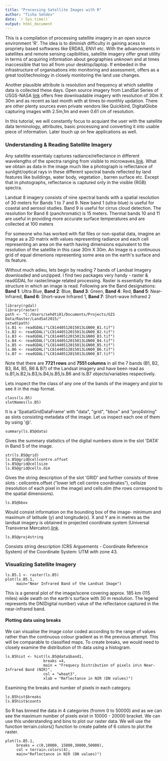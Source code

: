 ```yaml
---
title: "Processing Satellite Images with R"
author: "Tisha Sehdev"
date: `r Sys.time()`
output: html_document
---
```


This is a compilation of processing satellite imagery in an open source environment 'R'. The idea is to diminish difficulty in gaining acess to propriety based softwares like ERDAS, ENVI etc. With the advancements in satellites and remote sensing capibilities, satellite imagery offer great utility in terms of acquiring information about geographies unknown and at times inaccessible that too all from your desktop/laptop. If embeded in the infrastructure of organisations into monitoring and assessment, offers as a great tool/technology in closely monitoring the land use changes. 

Another plausible attribute is resolution and frequency at which satellite data is collected these days. Open source imagery from LandSat Series of USGS-NASA [link](http://landsat.usgs.gov/LandsatLook_Viewer.php) offers free downloadable imagery with resolution of 30m X 30m and as recent as last month with at times bi-monthly updation. There are other plenty sources even private vendors like Quickbird, DigitalGlobe capturing images with 2.5m,1m and even 0.61 cm of resolution.

In this tutorial, we will constantly focus to acquiant the user with the satellite data terminology, attributes, basic processing and converting it into usable piece of information. Later touch up on few applications as well.

### Understanding & Reading Satellite Imagery

Any satellite essentialy captures radiance/reflectance in different wavelengths of the spectra ranging from visible to microwaves.[link](http://imagine.gsfc.nasa.gov/science/toolbox/emspectrum1.html). What we obtain as data in the image much like a photograph is reflectance of sunlight/optical rays in these different spectral bands reflected by land features like buildings, water body, vegetation , barren surface etc. Except that in photographs, reflectance is captured only in the visible (RGB) spectra.

Landsat 8 imagery consists of nine spectral bands with a spatial resolution of 30 meters for Bands 1 to 7 and 9. New band 1 (ultra-blue) is useful for coastal and aerosol studies. Band 9 is useful for cirrus cloud detection. The resolution for Band 8 (panchromatic) is 15 meters. Thermal bands 10 and 11 are useful in providing more accurate surface temperatures and are collected at 100 meters

For someone who has worked with flat files or non-spatial data, imagine an image as a 2D matrix with values representing radiance and each cell representing an area on the earth having dimensions equivalent to the resolution of the satellite in this case 30m X 30m. An Image is a continuous grid of equal dimenions representing some area on the earth's surface and its feature.

Without much adieu, lets begin by reading 7 bands of Landsat Imagery downloaded and unzipped. I find two packages very handy - raster & readGDAL for raster/image related processing. Raster is essentially the data structure in which an image is read. 
Following are the Band designations:
**Band 1**: Ultra Blue, **Band 2**: Blue, **Band 3**: Green, **Band 4**: Red, **Band 5**: Near-Infrared, **Band 6**: Short-wave Infrared 1, **Band 7**: Short-wave Infrared 2


```{r,warning=FALSE, message=FALSE}
library(rgdal)
library(raster)
path <- "C:/Users/sehdti01/Documents/Projects/GIS Data/Raster/LandSat2015/"
setwd(path)
ls.B1 <- readGDAL("LC81440512015013LGN00_B1.tif")
ls.B2 <- readGDAL("LC81440512015013LGN00_B2.tif")
ls.B3 <- readGDAL("LC81440512015013LGN00_B3.tif")
ls.B4 <- readGDAL("LC81440512015013LGN00_B4.tif")
ls.B5 <- readGDAL("LC81440512015013LGN00_B5.tif")
ls.B6 <- readGDAL("LC81440512015013LGN00_B6.tif")
ls.B7 <- readGDAL("LC81440512015013LGN00_B7.tif")
```

Note that there are **7721 rows** and **7551 columns** in all the 7 bands (B1, B2, B3, B4, B5, B6 & B7) of the Landsat imagery and have been read as ls.B1,ls.B2,ls.B3,ls.B4,ls.B5,ls.B6 and ls.B7 objects/variables respectively. 

Lets inspect the the class of any one of the bands of the imagery and plot to see it in the map format.
```{r,warning=FALSE, message=FALSE}
class(ls.B5)
slotNames(ls.B5)
```
It is a 'SpatialGridDataFrame' with "data", "grid", "bbox" and "proj4string" as slots consisting metadata of the image. Let us inspect each one of them by using '@'.

```{r,warning=FALSE, message=FALSE}
summary(ls.B5@data)
```
Gives the summary statistics of the  digital numbers store in the slot 'DATA' in Band 5 of the image.

```{r,warning=FALSE, message=FALSE}
str(ls.B5@grid)
ls.B5@grid@cellcentre.offset
ls.B5@grid@cellsize
ls.B5@grid@cells.dim
```
Gives the string description of the slot 'GRID' and further consists of three slots : cellcentre.offset ("lower left cell centre coordinates"), cellsize (resolution of each pixel in the image) and cells.dim (the rows correspond
to the spatial dimensions).

```{r,warning=FALSE, message=FALSE}
ls.B5@bbox
```
Would consist information on the bounding box of the image- minimum and maximum of latitude (y) and longitude(x). X and Y are in metres as the landsat imagery is obtained in projected coordinate system (Universal Transverse Mercator).[link](https://en.wikipedia.org/wiki/Universal_Transverse_Mercator_coordinate_system).

```{r,warning=FALSE, message=FALSE}
ls.B5@proj4string
```

Consists string description (CRS Arguements - Coordinate Reference System) of the  Coordinate System: UTM with zone 43.

### Visualizing Satellite Imagery

```{r,warning=FALSE, message=FALSE}
ls.B5.1 <- raster(ls.B5)
plot(ls.B5.1,
     main="Near Infrared Band of the Landsat Image")
```

This is a general plot of the image/scene covering approx. 185 km (115 miles) wide swath on the earth's surface with 30 m resolution. The legend represents the DN(Digital number) value of the reflectance captured in the near-infrared band.

#### Plotting data using breaks

We can visualise the image color coded according to the range of values rather than the continuous colour gradient as in the previous attempt. This will be comparable to classified maps. To create breaks, we would need to closely examine the distribution of th data using a histogram. 
  
```{r,warning=FALSE, message=FALSE}
ls.B5hist <- hist(ls.B5@data$band1,
                 breaks =4,
                 main = "Frequecy Distribution of pixels in\n Near-Infrared Band (NIR)",
                 col = "wheat3",
                 xlab = "Reflectance in NIR (DN values)")
```

Examining the breaks and number of pixels in each category.

```{r,warning=FALSE, message=FALSE}
ls.B5hist$breaks
ls.B5hist$counts
```

So R has binned the data in 4 categories (fromm 0 to 50000) and as we can see the maximum number of pixels exist in 10000 - 20000 bracket. We can use this understanding and bins to plot our raster data. We will use the function terrain.colors() function to create pallete of 6 colors to plot the raster.

```{r,warning=FALSE, message=FALSE}
plot(ls.B5.1, 
     breaks = c(0,10000, 15000,30000,50000), 
     col = terrain.colors(4),
     main="Reflectance in NIR (DN values)")
     
```















